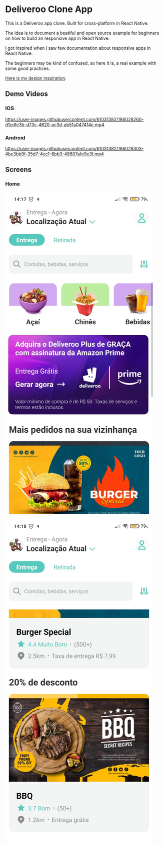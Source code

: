 # Deliveroo Clone App

This is a Deliveroo app clone. Built for cross-platform in React Native.

The idea is to document a beatiful and open source example for beginners on how to build an responsive app in React Native.

I got inspired when I saw few documentation about responsive apps in React Native.

The beginners may be kind of confused, so here it is, a real example with some good practices.

[Here is my design inspiration](https://screenlane.com/screen/deliveroo-ios-app-653/).

## Demo Videos

### IOS

https://user-images.githubusercontent.com/61031382/186028260-d1cdfe3b-d73c-4620-ac3d-ab51a047414e.mp4

### Android

https://user-images.githubusercontent.com/61031382/186028303-4be3bb9f-35d7-4cc1-8bb3-48607afe9e3f.mp4

## Screens

### Home

![1](public/1.jpeg)

![2](public/2.jpeg)
